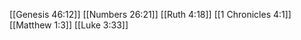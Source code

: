 [[Genesis 46:12]]
[[Numbers 26:21]]
[[Ruth 4:18]]
[[1 Chronicles 4:1]]
[[Matthew 1:3]]
[[Luke 3:33]]
